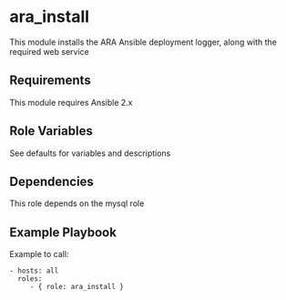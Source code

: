 ara_install
=========

This module installs the ARA Ansible deployment logger, along with the required web service

Requirements
------------

This module requires Ansible 2.x

Role Variables
--------------

See defaults for variables and descriptions

Dependencies
------------

This role depends on the mysql role

Example Playbook
----------------

Example to call:

    - hosts: all
      roles:
         - { role: ara_install }
